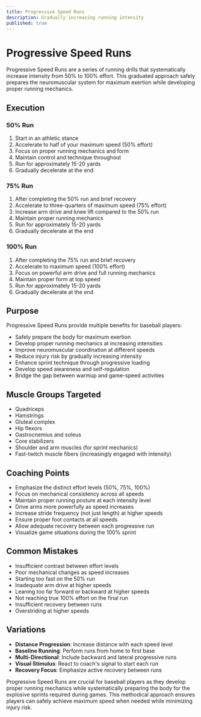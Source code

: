 ```yaml
---
title: Progressive Speed Runs
description: Gradually increasing running intensity
published: true
---
```


# Progressive Speed Runs

Progressive Speed Runs are a series of running drills that systematically increase intensity from 50% to 100% effort. This graduated approach safely prepares the neuromuscular system for maximum exertion while developing proper running mechanics.

## Execution

### 50% Run

1. Start in an athletic stance
2. Accelerate to half of your maximum speed (50% effort)
3. Focus on proper running mechanics and form
4. Maintain control and technique throughout
5. Run for approximately 15-20 yards
6. Gradually decelerate at the end

### 75% Run

1. After completing the 50% run and brief recovery
2. Accelerate to three-quarters of maximum speed (75% effort)
3. Increase arm drive and knee lift compared to the 50% run
4. Maintain proper running mechanics
5. Run for approximately 15-20 yards
6. Gradually decelerate at the end

### 100% Run

1. After completing the 75% run and brief recovery
2. Accelerate to maximum speed (100% effort)
3. Focus on powerful arm drive and full running mechanics
4. Maintain proper form at top speed
5. Run for approximately 15-20 yards
6. Gradually decelerate at the end

## Purpose

Progressive Speed Runs provide multiple benefits for baseball players:

- Safely prepare the body for maximum exertion
- Develop proper running mechanics at increasing intensities
- Improve neuromuscular coordination at different speeds
- Reduce injury risk by gradually increasing intensity
- Enhance sprint technique through progressive loading
- Develop speed awareness and self-regulation
- Bridge the gap between warmup and game-speed activities

## Muscle Groups Targeted

- Quadriceps
- Hamstrings
- Gluteal complex
- Hip flexors
- Gastrocnemius and soleus
- Core stabilizers
- Shoulder and arm muscles (for sprint mechanics)
- Fast-twitch muscle fibers (increasingly engaged with intensity)

## Coaching Points

- Emphasize the distinct effort levels (50%, 75%, 100%)
- Focus on mechanical consistency across all speeds
- Maintain proper running posture at each intensity level
- Drive arms more powerfully as speed increases
- Increase stride frequency (not just length) at higher speeds
- Ensure proper foot contacts at all speeds
- Allow adequate recovery between each progressive run
- Visualize game situations during the 100% sprint

## Common Mistakes

- Insufficient contrast between effort levels
- Poor mechanical changes as speed increases
- Starting too fast on the 50% run
- Inadequate arm drive at higher speeds
- Leaning too far forward or backward at higher speeds
- Not reaching true 100% effort on the final run
- Insufficient recovery between runs
- Overstriding at higher speeds

## Variations

- **Distance Progression**: Increase distance with each speed level
- **Baseline Running**: Perform runs from home to first base
- **Multi-Directional**: Include backward and lateral progressive runs
- **Visual Stimulus**: React to coach's signal to start each run
- **Recovery Focus**: Emphasize active recovery between runs

Progressive Speed Runs are crucial for baseball players as they develop proper running mechanics while systematically preparing the body for the explosive sprints required during games. This methodical approach ensures players can safely achieve maximum speed when needed while minimizing injury risk.
